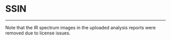 # SSIN

---
Note that the IR spectrum images in the uploaded analysis reports were removed due to license issues.

